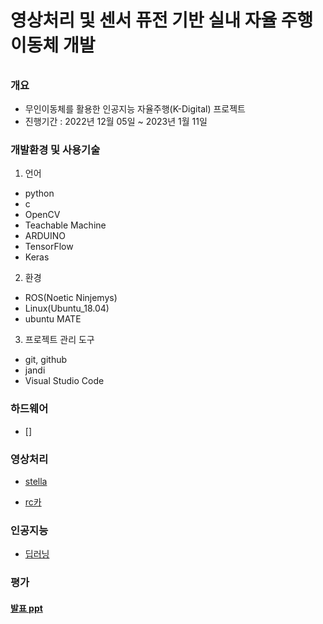 # 영상처리 및 센서 퓨전 기반 실내 자율 주행 이동체 개발

###### 
  
  
### 개요
- 무인이동체를 활용한 인공지능 자율주행(K-Digital) 프로젝트 
- 진행기간 : 2022년 12월 05일 ~ 2023년 1월 11일

### 개발환경 및 사용기술
1. 언어
- python
- c
- OpenCV
- Teachable Machine
- ARDUINO
- TensorFlow
- Keras

2. 환경
- ROS(Noetic Ninjemys)
- Linux(Ubuntu_18.04)
- ubuntu MATE

3. 프로젝트 관리 도구
- git, github
- jandi
- Visual Studio Code


### 하드웨어
- []

### 영상처리
- [stella](./stella_cv_func.py)

- [rc카](./CVlib.py)

### 인공지능
- [딥러닝](./LSB_deeplearning/)

### 평가

#### [발표 ppt](https://www.canva.com/design/DAFXLS8lMWA/PR6ZuXmCWh_rvvsVbPWt3A/view?utm_content=DAFXLS8lMWA&utm_campaign=designshare&utm_medium=link2&utm_source=sharebutton)
